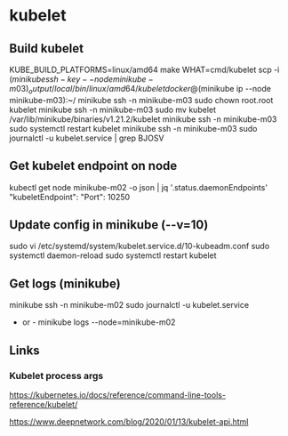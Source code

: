 # kubelet

## Build kubelet
KUBE_BUILD_PLATFORMS=linux/amd64 make WHAT=cmd/kubelet
scp -i $(minikube ssh-key --node minikube-m03) _output/local/bin/linux/amd64/kubelet docker@$(minikube ip --node minikube-m03):~/
minikube ssh -n minikube-m03 sudo chown root.root kubelet
minikube ssh -n minikube-m03 sudo mv kubelet /var/lib/minikube/binaries/v1.21.2/kubelet
minikube ssh -n minikube-m03 sudo systemctl restart kubelet
minikube ssh -n minikube-m03
sudo journalctl -u kubelet.service | grep BJOSV

## Get kubelet endpoint on node
kubectl get node minikube-m02 -o json | jq '.status.daemonEndpoints'
  "kubeletEndpoint": "Port": 10250

## Update config in minikube (--v=10)
sudo vi /etc/systemd/system/kubelet.service.d/10-kubeadm.conf
sudo systemctl daemon-reload
sudo systemctl restart kubelet

## Get logs (minikube)
minikube ssh -n minikube-m02
sudo journalctl -u kubelet.service
- or -
minikube logs --node=minikube-m02

## Links
### Kubelet process args
https://kubernetes.io/docs/reference/command-line-tools-reference/kubelet/

https://www.deepnetwork.com/blog/2020/01/13/kubelet-api.html
